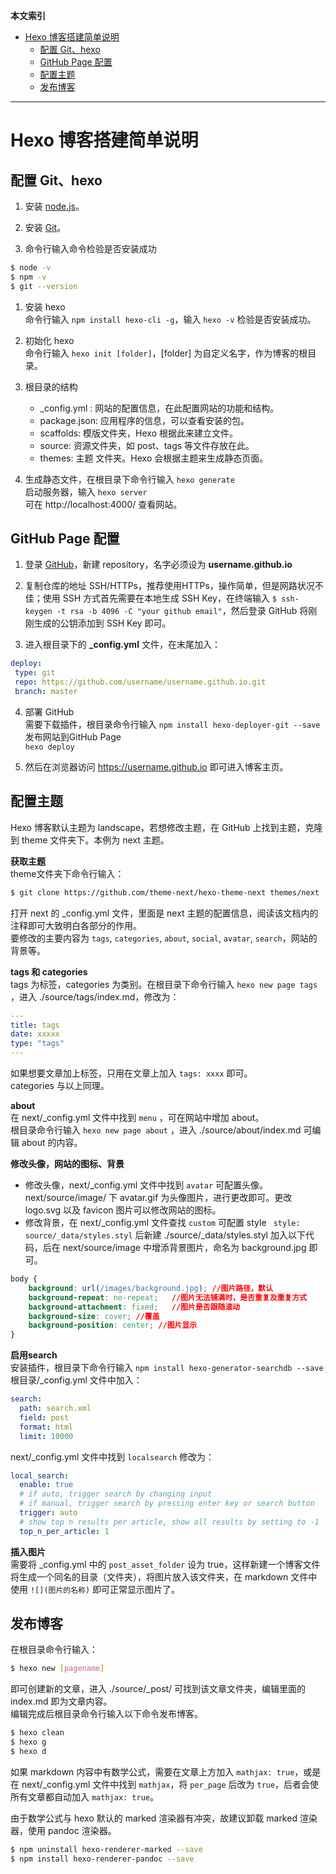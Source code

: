 **本文索引**

- [Hexo 博客搭建简单说明](#hexo-博客搭建简单说明)
  - [配置 Git、hexo](#配置-githexo)
  - [GitHub Page 配置](#github-page-配置)
  - [配置主题](#配置主题)
  - [发布博客](#发布博客)

<hr>

# Hexo 博客搭建简单说明

## 配置 Git、hexo

1. 安装 [node.js](https://nodejs.org/en/)。

2. 安装 [Git](https://git-scm.com/download/win)。

3. 命令行输入命令检验是否安装成功
   
```bash
$ node -v
$ npm -v
$ git --version
```
 
1. 安装 hexo  
 命令行输入 `npm install hexo-cli -g`，输入 `hexo -v` 检验是否安装成功。
 
5. 初始化 hexo  
 命令行输入 `hexo init [folder]`，[folder] 为自定义名字，作为博客的根目录。

6. 根目录的结构  

    * _config.yml : 网站的配置信息，在此配置网站的功能和结构。
    * package.json: 应用程序的信息，可以查看安装的包。
    * scaffolds: 模版文件夹，Hexo 根据此来建立文件。
    * source: 资源文件夹，如 post、tags 等文件存放在此。
    * themes: 主题 文件夹。Hexo 会根据主题来生成静态页面。

7. 生成静态文件，在根目录下命令行输入 `hexo generate`  
启动服务器，输入 `hexo server`  
可在 http://localhost:4000/ 查看网站。

## GitHub Page 配置

1. 登录 [GitHub](https://github.com)，新建 repository，名字必须设为 **username.github.io**

2. 复制仓库的地址 SSH/HTTPs，推荐使用HTTPs，操作简单，但是网路状况不佳；使用 SSH 方式首先需要在本地生成 SSH Key，在终端输入 `$ ssh-keygen -t rsa -b 4096 -C "your github email"`，然后登录 GitHub 将刚刚生成的公钥添加到 SSH Key 即可。

3. 进入根目录下的 **_config.yml** 文件，在末尾加入： 
    
 ```yaml
 deploy: 
  type: git
  repo: https://github.com/username/username.github.io.git
  branch: master
 ```

4. 部署 GitHub  
 需要下载插件，根目录命令行输入 `npm install hexo-deployer-git --save`  
 发布网站到GitHub Page  
 `hexo deploy`

5. 然后在浏览器访问 https://username.github.io 即可进入博客主页。
 
 
## 配置主题

Hexo 博客默认主题为 landscape，若想修改主题，在 GitHub 上找到主题，克隆到 theme 文件夹下。本例为 next 主题。  

**获取主题**    
theme文件夹下命令行输入：

```bash
$ git clone https://github.com/theme-next/hexo-theme-next themes/next
```

打开 next 的 _config.yml 文件，里面是 next 主题的配置信息，阅读该文档内的注释即可大致明白各部分的作用。  
要修改的主要内容为 `tags`, `categories`, `about`, `social`, `avatar`, `search`，网站的背景等。  

**tags 和 categories**   
tags 为标签，categories 为类别。在根目录下命令行输入 `hexo new page tags` ，进入 ./source/tags/index.md，修改为：

```yaml
---
title: tags
date: xxxxx
type: "tags"
---
```

如果想要文章加上标签，只用在文章上加入 `tags: xxxx` 即可。  
categories 与以上同理。
 
**about**   
 在 next/_config.yml 文件中找到 `menu` ，可在网站中增加 about。  
 根目录命令行输入 `hexo new page about` ，进入 ./source/about/index.md 可编辑 about 的内容。
 
**修改头像，网站的图标、背景**  

 * 修改头像，next/_config.yml 文件中找到 `avatar` 可配置头像。next/source/image/ 下 avatar.gif 为头像图片，进行更改即可。更改 logo.svg 以及 favicon 图片可以修改网站的图标。
 * 修改背景，在 next/_config.yml 文件查找 `custom` 可配置 style ` style: source/_data/styles.styl`
 后新建 ./source/_data/styles.styl 加入以下代码，后在 next/source/image 中增添背景图片，命名为 background.jpg 即可。

```css
body {
    background: url(/images/background.jpg); //图片路径，默认
    background-repeat: no-repeat;	//图片无法铺满时，是否重复及重复方式
    background-attachment: fixed;	//图片是否跟随滚动
    background-size: cover;	//覆盖
    background-position: center; //图片显示 
}
```

**启用search**  
安装插件，根目录下命令行输入 `npm install hexo-generator-searchdb --save`  
根目录/_config.yml 文件中加入：

```yaml
search:
  path: search.xml
  field: post
  format: html
  limit: 10000
```

next/_config.yml 文件中找到 `localsearch` 修改为：

```yaml
local_search:
  enable: true
  # if auto, trigger search by changing input
  # if manual, trigger search by pressing enter key or search button
  trigger: auto
  # show top n results per article, show all results by setting to -1
  top_n_per_article: 1
```

**插入图片**   
需要将 \_config.yml 中的 `post_asset_folder` 设为 true，这样新建一个博客文件将生成一个同名的目录（文件夹），将图片放入该文件夹，在 markdown 文件中使用 `![](图片的名称)` 即可正常显示图片了。

## 发布博客

在根目录命令行输入：

```bash
$ hexo new [pagename]
```

即可创建新的文章，进入 ./source/_post/ 可找到该文章文件夹，编辑里面的 index.md 即为文章内容。  
编辑完成后根目录命令行输入以下命令发布博客。

```bash
$ hexo clean
$ hexo g
$ hexo d
```

如果 markdown 内容中有数学公式，需要在文章上方加入 `mathjax: true`，或是在 next/_config.yml 文件中找到 `mathjax`，将 `per_page` 后改为 `true`，后者会使所有文章都自动加入 `mathjax: true`。

由于数学公式与 hexo 默认的 marked 渲染器有冲突，故建议卸载 marked 渲染器，使用 pandoc 渲染器。

```bash
$ npm uninstall hexo-renderer-marked --save
$ npm install hexo-renderer-pandoc --save
```
 
